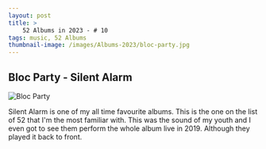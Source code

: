 ```yaml
---
layout: post 
title: >
    52 Albums in 2023 - # 10
tags: music, 52 Albums
thumbnail-image: /images/Albums-2023/bloc-party.jpg
---
```


## Bloc Party - Silent Alarm

![Bloc Party](/images/Albums-2023/bloc-party.jpg)

 Silent Alarm is one of my all time favourite albums. This is the one on the list of 52 that I'm the most familiar with. This was the sound of my youth and I even got to see them perform the whole album live in 2019. Although they played it back to front.